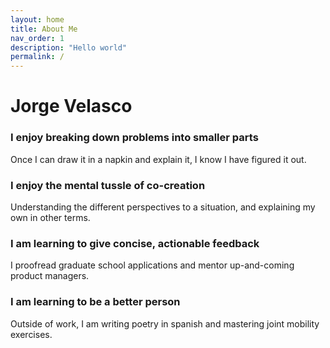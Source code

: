 ```yaml
---
layout: home
title: About Me
nav_order: 1
description: "Hello world"
permalink: /
---
```


# Jorge Velasco

### I enjoy breaking down problems into smaller parts
Once I can draw it in a napkin and explain it, I know I have figured it out.

### I enjoy the mental tussle of co-creation
Understanding the different perspectives to a situation, and explaining my own in other terms.

### I am learning to give concise, actionable feedback
I proofread graduate school applications and mentor up-and-coming product managers.

### I am learning to be a better person
Outside of work, I am writing poetry in spanish and mastering joint mobility exercises.


